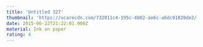 ```yaml
---
title: 'Untitled 327'
thumbnail: 'https://ucarecdn.com/732011c4-195c-4b02-ae6c-a6dc91820de2/'
date: 2015-06-22T21:22:01.000Z
material: Ink on paper
rating: 4
---
```

